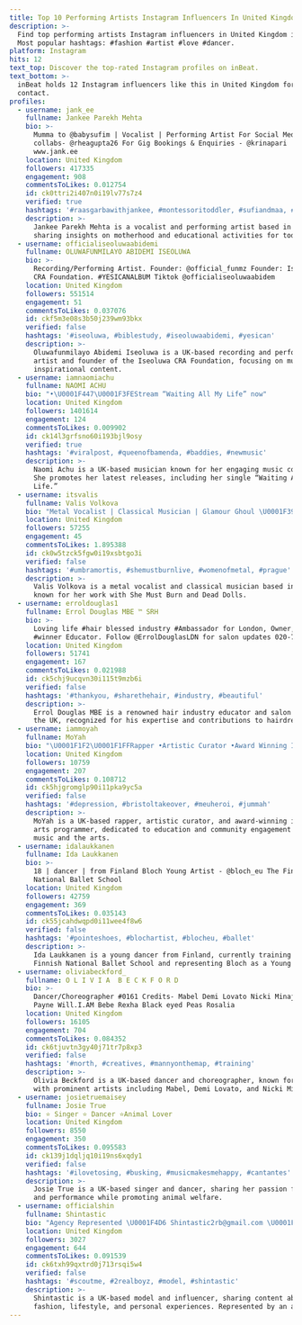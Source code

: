 ```yaml
---
title: Top 10 Performing Artists Instagram Influencers In United Kingdom In 2024
description: >-
  Find top performing artists Instagram influencers in United Kingdom in 2024.
  Most popular hashtags: #fashion #artist #love #dancer.
platform: Instagram
hits: 12
text_top: Discover the top-rated Instagram profiles on inBeat.
text_bottom: >-
  inBeat holds 12 Instagram influencers like this in United Kingdom for you to
  contact.
profiles:
  - username: jank_ee
    fullname: Jankee Parekh Mehta
    bio: >-
      Mumma to @babysufim | Vocalist | Performing Artist For Social Media
      collabs- @rheagupta26 For Gig Bookings & Enquiries - @krinapari
      www.jank.ee
    location: United Kingdom
    followers: 417335
    engagement: 908
    commentsToLikes: 0.012754
    id: ck0ttri2i407n0i19lv77s7z4
    verified: true
    hashtags: '#raasgarbawithjankee, #montessoritoddler, #sufiandmaa, #montessoriathome'
    description: >-
      Jankee Parekh Mehta is a vocalist and performing artist based in the UK,
      sharing insights on motherhood and educational activities for toddlers.
  - username: officialiseoluwaabidemi
    fullname: OLUWAFUNMILAYO ABIDEMI ISEOLUWA
    bio: >-
      Recording/Performing Artist. Founder: @official_funmz Founder: Iseoluwa
      CRA Foundation. #YESICANALBUM Tiktok @officialiseoluwaabidem
    location: United Kingdom
    followers: 551514
    engagement: 51
    commentsToLikes: 0.037076
    id: ckf5m3e08s3b50j239wm93bkx
    verified: false
    hashtags: '#iseoluwa, #biblestudy, #iseoluwaabidemi, #yesican'
    description: >-
      Oluwafunmilayo Abidemi Iseoluwa is a UK-based recording and performing
      artist and founder of the Iseoluwa CRA Foundation, focusing on music and
      inspirational content.
  - username: iamnaomiachu
    fullname: NAOMI ACHU
    bio: "•\U0001F447\U0001F3FEStream “Waiting All My Life” now"
    location: United Kingdom
    followers: 1401614
    engagement: 124
    commentsToLikes: 0.009902
    id: ck14l3grfsno60i193bjl9osy
    verified: true
    hashtags: '#viralpost, #queenofbamenda, #baddies, #newmusic'
    description: >-
      Naomi Achu is a UK-based musician known for her engaging music content.
      She promotes her latest releases, including her single “Waiting All My
      Life.”
  - username: itsvalis
    fullname: Valis Volkova
    bio: "Metal Vocalist | Classical Musician | Glamour Ghoul \U0001F399️+ \U0001F3B9 @shemustburnofficial & @deaddollsuk"
    location: United Kingdom
    followers: 57255
    engagement: 45
    commentsToLikes: 1.895388
    id: ck0w5tzck5fgw0i19xsbtgo3i
    verified: false
    hashtags: '#umbramortis, #shemustburnlive, #womenofmetal, #prague'
    description: >-
      Valis Volkova is a metal vocalist and classical musician based in the UK,
      known for her work with She Must Burn and Dead Dolls.
  - username: erroldouglas1
    fullname: Errol Douglas MBE ™ SRH
    bio: >-
      Loving life #hair blessed industry #Ambassador for London, Owner, #Award
      #winner Educator. Follow @ErrolDouglasLDN for salon updates 020-7235-0110
    location: United Kingdom
    followers: 51741
    engagement: 167
    commentsToLikes: 0.021988
    id: ck5chj9ucqvn30i115t9mzb6i
    verified: false
    hashtags: '#thankyou, #sharethehair, #industry, #beautiful'
    description: >-
      Errol Douglas MBE is a renowned hair industry educator and salon owner in
      the UK, recognized for his expertise and contributions to hairdressing.
  - username: iammoyah
    fullname: MoYah
    bio: "\U0001F1F2\U0001F1FFRapper •Artistic Curator •Award Winning Interfaith Arts Programmer\U0001F947 •Educator Performing @musicboxlisboa Thursday 9thMarch ⬇️"
    location: United Kingdom
    followers: 10759
    engagement: 207
    commentsToLikes: 0.108712
    id: ck5hjgromglp90i11pka9yc5a
    verified: false
    hashtags: '#depression, #bristoltakeover, #meuheroi, #jummah'
    description: >-
      MoYah is a UK-based rapper, artistic curator, and award-winning interfaith
      arts programmer, dedicated to education and community engagement through
      music and the arts.
  - username: idalaukkanen
    fullname: Ida Laukkanen
    bio: >-
      18 | dancer | from Finland Bloch Young Artist - @bloch_eu The Finnish
      National Ballet School
    location: United Kingdom
    followers: 42759
    engagement: 369
    commentsToLikes: 0.035143
    id: ck55jcahdwqpd0i11wee4f8w6
    verified: false
    hashtags: '#pointeshoes, #blochartist, #blocheu, #ballet'
    description: >-
      Ida Laukkanen is a young dancer from Finland, currently training at the
      Finnish National Ballet School and representing Bloch as a Young Artist.
  - username: oliviabeckford_
    fullname: O L I V I A  B E C K F O R D
    bio: >-
      Dancer/Choreographer #0161 Credits- Mabel Demi Lovato Nicki Minaj Liam
      Payne Will.I.AM Bebe Rexha Black eyed Peas Rosalia
    location: United Kingdom
    followers: 16105
    engagement: 704
    commentsToLikes: 0.084352
    id: ck6tjuvtn3gy40j71tr7p8xp3
    verified: false
    hashtags: '#north, #creatives, #mannyonthemap, #training'
    description: >-
      Olivia Beckford is a UK-based dancer and choreographer, known for her work
      with prominent artists including Mabel, Demi Lovato, and Nicki Minaj.
  - username: josietruemaisey
    fullname: Josie True
    bio: ⭐️ Singer ⭐️ Dancer ⭐️Animal Lover
    location: United Kingdom
    followers: 8550
    engagement: 350
    commentsToLikes: 0.095583
    id: ck139j1dqljq10i19ns6xqdy1
    verified: false
    hashtags: '#ilovetosing, #busking, #musicmakesmehappy, #cantantes'
    description: >-
      Josie True is a UK-based singer and dancer, sharing her passion for music
      and performance while promoting animal welfare.
  - username: officialshin
    fullname: Shintastic
    bio: "Agency Represented \U0001F4D6 Shintastic2rb@gmail.com \U0001F4E7"
    location: United Kingdom
    followers: 3027
    engagement: 644
    commentsToLikes: 0.091539
    id: ck6txh99qxtrd0j713rsqi5w4
    verified: false
    hashtags: '#scoutme, #2realboyz, #model, #shintastic'
    description: >-
      Shintastic is a UK-based model and influencer, sharing content about
      fashion, lifestyle, and personal experiences. Represented by an agency.
---
```


